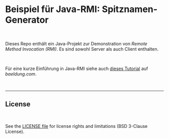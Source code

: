 # Beispiel für Java-RMI: Spitznamen-Generator #

<br>

Dieses Repo enthält ein Java-Projekt zur Demonstration von *Remote Method Invocation (RMI)*.
Es sind sowohl Server als auch Client enthalten.

<br>

Für eine kurze Einführung in Java-RMI siehe auch [dieses Tutorial](https://www.baeldung.com/java-rmi)
auf *baeldung.com*.

<br>

----

## License ##

<br>

See the [LICENSE file](LICENSE.md) for license rights and limitations (BSD 3-Clause License).

<br>
